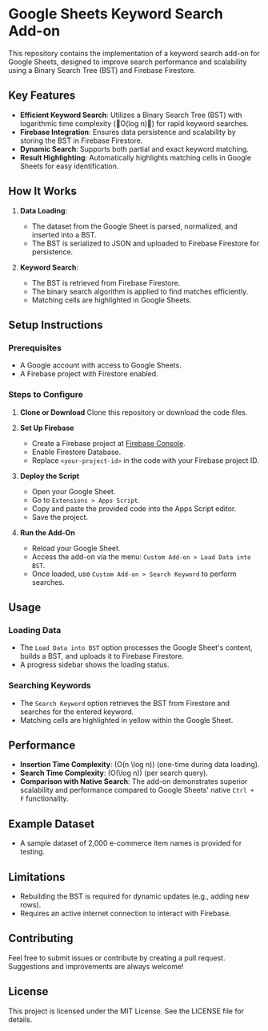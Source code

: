 # Google Sheets Keyword Search Add-on

This repository contains the implementation of a keyword search add-on for Google Sheets, designed to improve search performance and scalability using a Binary Search Tree (BST) and Firebase Firestore.

## Key Features

- **Efficient Keyword Search**: Utilizes a Binary Search Tree (BST) with logarithmic time complexity (O(log n)) for rapid keyword searches.
- **Firebase Integration**: Ensures data persistence and scalability by storing the BST in Firebase Firestore.
- **Dynamic Search**: Supports both partial and exact keyword matching.
- **Result Highlighting**: Automatically highlights matching cells in Google Sheets for easy identification.

## How It Works

1. **Data Loading**:
   - The dataset from the Google Sheet is parsed, normalized, and inserted into a BST.
   - The BST is serialized to JSON and uploaded to Firebase Firestore for persistence.

2. **Keyword Search**:
   - The BST is retrieved from Firebase Firestore.
   - The binary search algorithm is applied to find matches efficiently.
   - Matching cells are highlighted in Google Sheets.

## Setup Instructions

### Prerequisites
- A Google account with access to Google Sheets.
- A Firebase project with Firestore enabled.

### Steps to Configure

1. **Clone or Download**
   Clone this repository or download the code files.

2. **Set Up Firebase**
   - Create a Firebase project at [Firebase Console](https://console.firebase.google.com/).
   - Enable Firestore Database.
   - Replace `<your-project-id>` in the code with your Firebase project ID.

3. **Deploy the Script**
   - Open your Google Sheet.
   - Go to `Extensions > Apps Script`.
   - Copy and paste the provided code into the Apps Script editor.
   - Save the project.

4. **Run the Add-On**
   - Reload your Google Sheet.
   - Access the add-on via the menu: `Custom Add-on > Load Data into BST`.
   - Once loaded, use `Custom Add-on > Search Keyword` to perform searches.

## Usage

### Loading Data
- The `Load Data into BST` option processes the Google Sheet's content, builds a BST, and uploads it to Firebase Firestore.
- A progress sidebar shows the loading status.

### Searching Keywords
- The `Search Keyword` option retrieves the BST from Firestore and searches for the entered keyword.
- Matching cells are highlighted in yellow within the Google Sheet.

## Performance
- **Insertion Time Complexity**: \(O(n \log n)\) (one-time during data loading).
- **Search Time Complexity**: \(O(\log n)\) (per search query).
- **Comparison with Native Search**: The add-on demonstrates superior scalability and performance compared to Google Sheets' native `Ctrl + F` functionality.

## Example Dataset
- A sample dataset of 2,000 e-commerce item names is provided for testing.

## Limitations
- Rebuilding the BST is required for dynamic updates (e.g., adding new rows).
- Requires an active internet connection to interact with Firebase.

## Contributing
Feel free to submit issues or contribute by creating a pull request. Suggestions and improvements are always welcome!

## License
This project is licensed under the MIT License. See the LICENSE file for details.
